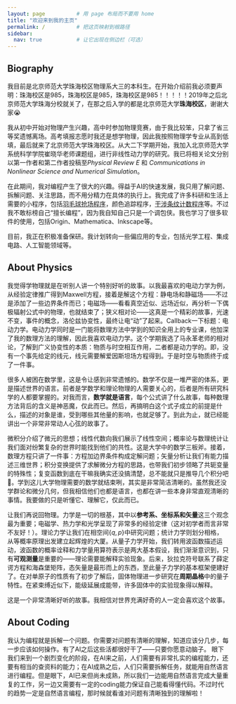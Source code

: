 ```yaml
---
layout: page          # 用 page 布局而不要用 home
title: "欢迎来到我的主页"
permalink: /          # 把这页映射到根路径
sidebar:
  nav: true           # 让它出现在侧边栏（可选）
---
```

## Biography
我目前是北京师范大学珠海校区物理系大三的本科生。在开始介绍前我必须要声明：珠海校区是985，珠海校区是985，珠海校区是985！！！！！2019年之后北京师范大学珠海分校就关了，在那之后入学的都是北京师范大学**珠海校区**，谢谢大家😭

我从初中开始对物理产生兴趣，高中时参加物理竞赛，由于我比较笨，只拿了省三等奖遗憾离场。高考填报志愿时我还是想学物理，因此我按照物理学专业从高到低填，最后就来了北京师范大学珠海校区。从大二下学期开始，我加入北京师范大学系统科学学院崔晓华老师课题组，进行非线性动力学的研究。我已将相关论文分别以第一作者和第二作者投稿至*Physical Review E* 和 *Communications in Nonlinear Science and Numerical Simulation*。

在此期间，我对编程产生了很大的兴趣。得益于AI的快速发展，我只用了解问题、拆解问题、关注思路，而不用分精力在具体的执行上。我完成了许多科研和生活上需要的小程序，包括[羽毛球抢场程序](https://zcyisiee.github.io/posts/mitmproxy/)，颜色追踪程序，[干涉条纹计数程序](https://github.com/zcyisiee/Fringe-Tracker)等。不过我不敢标榜自己“擅长编程”，因为我自知自己只是一个调包侠。我也学习了很多软件的使用，包括Origin、Mathematica、Inkscape等。

目前，我正在积极准备保研。我计划转向一些偏应用的专业，包括光学工程、集成电路、人工智能领域等。

## About Physics
我觉得学物理就是在听别人讲一个特别好听的故事。以我最喜欢的电动力学为例，从经验定律推广得到Maxwell方程，接着是解这个方程：静电场和静磁场——不过是添加了一些边界条件而已；电磁场——看看真空近似、远场近似，再分析一下偶极辐射公式中的物理，也就结束了；狭义相对论——这真是一个精彩的故事，光速不变，事件的概念，洛伦兹协变性，最终让电“动”了起来。Callback一下标题：电动力学。电动力学同时是一门能将数理方法中学到的知识全用上的专业课，他加深了我的数理方法的理解，因此我喜欢电动力学。这个学期我选了马永革老师的相对论，了解到广义协变性的本质：物质与时空相互作用，二者都是动力学的。即，没有一个事先给定的线元，线元需要解爱因斯坦场方程得到。于是时空与物质终于成了一件事。

很多人被困在数学里，这是令让感到非常遗憾的。数学不仅是一堆严密的体系，更是描述世界的语言。前者是学数学和理论物理的人需要关心的，后者是所有研究科学的人都要掌握的。对我而言，**数学就是语言**，每个公式讲了什么故事，每种数理方法背后的含义是神恶魔，仅此而已。然后，再搞明白这个式子成立的前提是什么，描述的对象是谁，受到哪些其他量的影响，也就足够了。到此为止，就已经能讲出一个非常非常动人心弦的故事了。

微积分介绍了微元的思想；线性代数向我们展示了线性空间；概率论与数理统计让我们面对纷繁复杂的世界时能找到他们的共性。这是大学中的数学三板斧。接着，数理方程只讲了一件事：方程加边界条件构成定解问题；矢量分析让我们有能力描述三维世界；积分变换提供了求解微分方程的思路，也带我们初步领略了共轭变量的特殊性；复变函数到底在干嘛我确实还没搞清楚，总不能就只是推导几个积分吧🤦。学到这儿大学物理需要的数学就结束咧，其实是非常简洁清晰的。虽然我还没学群论和微分几何，但我相信他们也都是语言，也都在讲一些本身非常直观清晰的事情。我要做的只是听懂它、理解它，仅此而已。

让我们再说回物理。力学是一切的根基，其中以**参考系、坐标系和矢量**这三个观念最为重要；电磁学、热力学和光学呈现了非常多的经验定律（这对初学者而言非常不友好！）。理论力学让我们在相空间$\{q, p\}$中研究问题；统计力学则划分相格，从等概率原理出发建立起辉煌的大厦。从量子力学开始，我们转用波函数描述运动，波函数的概率诠释和力学量用算符表示是两大基本假设，我们渐渐意识到，只有**可观测量**是重要的——理论需要能解释实验现象。后来，狄拉克符号联系了薛定谔方程和海森堡矩阵，态矢量是最形而上的东西，至此量子力学的基本框架便建好了。在对单原子的性质有了初步了解后，固体物理进一步研究在**周期晶格**中的量子特性。在紧束缚近似下，能级延展成能带，许多固体中的实验现象得以解释。

这是一个非常清晰好听的故事。我相信对世界充满好奇的人一定会喜欢这个故事。

## About Coding
我认为编程就是拆解一个问题。你需要对问题有清晰的理解，知道应该分几步，每一步应该如何操作。有了AI之后这些活都很好干了——只要你愿意动脑子。
眼下我们来到一个剧烈变化的阶段，在AI来之前，人们需要有非常扎实的编程能力，还要有相当的查资料的能力；在AI成熟之后，人们只需要拆解任务，就能用自然语言进行编程。但是眼下，AI已来但尚未成熟，所以我们一边能用自然语言完成大量重复的工作，另一边又需要有一定的coding能力保证自己能看得懂代码。不过时代的趋势一定是自然语言编程，那时候就看谁对问题有清晰独到的理解啦！